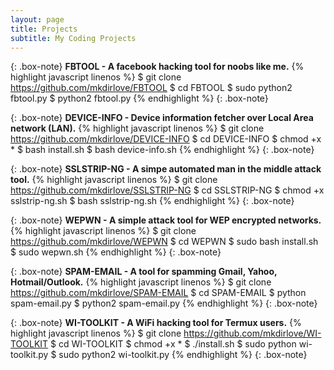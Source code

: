 ```yaml
---
layout: page
title: Projects
subtitle: My Coding Projects
---
```

{: .box-note}
**FBTOOL - A facebook hacking tool for noobs like me.**
{% highlight javascript linenos %}
$ git clone https://github.com/mkdirlove/FBTOOL
$ cd FBTOOL
$ sudo python2 fbtool.py
$ python2 fbtool.py
{% endhighlight %}
{: .box-note}


{: .box-note}
**DEVICE-INFO - Device information fetcher over Local Area network (LAN).**
{% highlight javascript linenos %}
$ git clone https://github.com/mkdirlove/DEVICE-INFO
$ cd DEVICE-INFO
$ chmod +x *
$ bash install.sh
$ bash device-info.sh
{% endhighlight %}
{: .box-note}


{: .box-note}
**SSLSTRIP-NG - A simpe automated man in the middle attack tool.**
{% highlight javascript linenos %}
$ git clone https://github.com/mkdirlove/SSLSTRIP-NG
$ cd SSLSTRIP-NG
$ chmod +x sslstrip-ng.sh
$ bash sslstrip-ng.sh
{% endhighlight %}
{: .box-note}


{: .box-note}
**WEPWN - A simple attack tool for WEP encrypted networks.**
{% highlight javascript linenos %}
$ git clone https://github.com/mkdirlove/WEPWN
$ cd WEPWN
$ sudo bash install.sh
$ sudo wepwn.sh
{% endhighlight %}
{: .box-note}


{: .box-note}
**SPAM-EMAIL - A tool for spamming Gmail, Yahoo, Hotmail/Outlook.**
{% highlight javascript linenos %}
$ git clone https://github.com/mkdirlove/SPAM-EMAIL
$ cd SPAM-EMAIL
$ python spam-email.py
$ python2 spam-email.py
{% endhighlight %}
{: .box-note}


{: .box-note}
**WI-TOOLKIT - A WiFi hacking tool for Termux users.**
{% highlight javascript linenos %}
$ git clone https://github.com/mkdirlove/WI-TOOLKIT
$ cd WI-TOOLKIT
$ chmod +x *
$ ./install.sh
$ sudo python wi-toolkit.py
$ sudo python2 wi-toolkit.py
{% endhighlight %}
{: .box-note}
